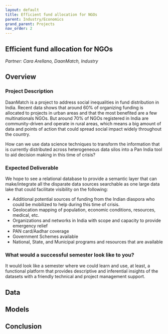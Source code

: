 ```yaml
---
layout: default
title: Efficient fund allocation for NGOs
parent: Industry/Economics
grand_parent: Projects 
nav_order: 2
---
```



## Efficient fund allocation for NGOs
*Partner: Cara Arellano, DaanMatch, Industry*

## Overview
### Project Description
DaanMatch is a project to address social inequalities in fund distribution in India. Recent data shows that around 60% of organizing funding is allocated to projects in urban areas and that the most benefited are a few multinationals NGOs. But around 70% of NGOs registered in India are community-driven and operate in rural areas, which means a big amount of data and points of action that could spread social impact widely throughout the country.  

How can we use data science techniques to transform the information that is currently distributed across heterogeneous data silos into a Pan India tool to aid decision making in this time of crisis?
### Expected Deliverable
We hope to see a relational database to provide a semantic layer that can make/integrate all the disparate data sources searchable as one large data lake that could facilitate visibility on the following:
* Additional potential sources of funding from the Indian diaspora who could be mobilized to help during this time of crisis. 
* Geolocation mapping of population, economic conditions, resources, medical, etc. 
* Organizations and networks in India with scope and capacity to provide emergency relief
* PAN card/Aadhar coverage
* Government Schemes available 
* National, State, and Municipal programs and resources that are available
### What would a successful semester look like to you?
It would look like a semester where we could learn and use, at least, a functional platform that provides descriptive and inferential insights of the datasets with a friendly technical and project management support. 

## Data

## Models

## Conclusion


```python

```
